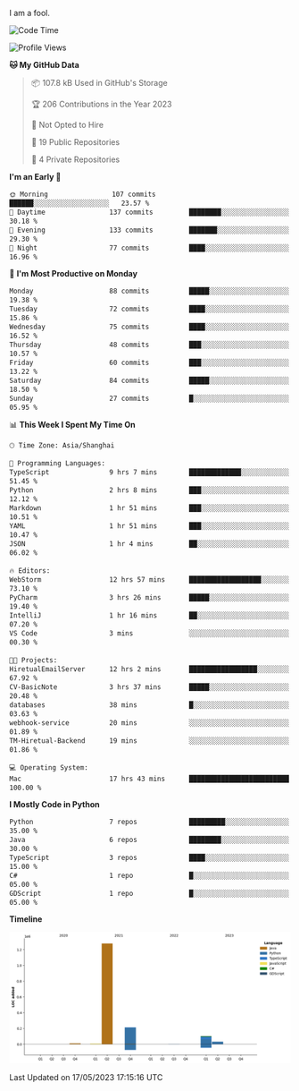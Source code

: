 I am a fool.

<!--START_SECTION:waka-->
![Code Time](http://img.shields.io/badge/Code%20Time-404%20hrs%2043%20mins-blue)

![Profile Views](http://img.shields.io/badge/Profile%20Views-2-blue)

**🐱 My GitHub Data** 

> 📦 107.8 kB Used in GitHub's Storage 
 > 
> 🏆 206 Contributions in the Year 2023
 > 
> 🚫 Not Opted to Hire
 > 
> 📜 19 Public Repositories 
 > 
> 🔑 4 Private Repositories 
 > 
**I'm an Early 🐤** 

```text
🌞 Morning                107 commits         ██████░░░░░░░░░░░░░░░░░░░   23.57 % 
🌆 Daytime                137 commits         ████████░░░░░░░░░░░░░░░░░   30.18 % 
🌃 Evening                133 commits         ███████░░░░░░░░░░░░░░░░░░   29.30 % 
🌙 Night                  77 commits          ████░░░░░░░░░░░░░░░░░░░░░   16.96 % 
```
📅 **I'm Most Productive on Monday** 

```text
Monday                   88 commits          █████░░░░░░░░░░░░░░░░░░░░   19.38 % 
Tuesday                  72 commits          ████░░░░░░░░░░░░░░░░░░░░░   15.86 % 
Wednesday                75 commits          ████░░░░░░░░░░░░░░░░░░░░░   16.52 % 
Thursday                 48 commits          ███░░░░░░░░░░░░░░░░░░░░░░   10.57 % 
Friday                   60 commits          ███░░░░░░░░░░░░░░░░░░░░░░   13.22 % 
Saturday                 84 commits          █████░░░░░░░░░░░░░░░░░░░░   18.50 % 
Sunday                   27 commits          █░░░░░░░░░░░░░░░░░░░░░░░░   05.95 % 
```


📊 **This Week I Spent My Time On** 

```text
🕑︎ Time Zone: Asia/Shanghai

💬 Programming Languages: 
TypeScript               9 hrs 7 mins        █████████████░░░░░░░░░░░░   51.45 % 
Python                   2 hrs 8 mins        ███░░░░░░░░░░░░░░░░░░░░░░   12.12 % 
Markdown                 1 hr 51 mins        ███░░░░░░░░░░░░░░░░░░░░░░   10.51 % 
YAML                     1 hr 51 mins        ███░░░░░░░░░░░░░░░░░░░░░░   10.47 % 
JSON                     1 hr 4 mins         ██░░░░░░░░░░░░░░░░░░░░░░░   06.02 % 

🔥 Editors: 
WebStorm                 12 hrs 57 mins      ██████████████████░░░░░░░   73.10 % 
PyCharm                  3 hrs 26 mins       █████░░░░░░░░░░░░░░░░░░░░   19.40 % 
IntelliJ                 1 hr 16 mins        ██░░░░░░░░░░░░░░░░░░░░░░░   07.20 % 
VS Code                  3 mins              ░░░░░░░░░░░░░░░░░░░░░░░░░   00.30 % 

🐱‍💻 Projects: 
HiretualEmailServer      12 hrs 2 mins       █████████████████░░░░░░░░   67.92 % 
CV-BasicNote             3 hrs 37 mins       █████░░░░░░░░░░░░░░░░░░░░   20.48 % 
databases                38 mins             █░░░░░░░░░░░░░░░░░░░░░░░░   03.63 % 
webhook-service          20 mins             ░░░░░░░░░░░░░░░░░░░░░░░░░   01.89 % 
TM-Hiretual-Backend      19 mins             ░░░░░░░░░░░░░░░░░░░░░░░░░   01.86 % 

💻 Operating System: 
Mac                      17 hrs 43 mins      █████████████████████████   100.00 % 
```

**I Mostly Code in Python** 

```text
Python                   7 repos             █████████░░░░░░░░░░░░░░░░   35.00 % 
Java                     6 repos             ████████░░░░░░░░░░░░░░░░░   30.00 % 
TypeScript               3 repos             ████░░░░░░░░░░░░░░░░░░░░░   15.00 % 
C#                       1 repo              █░░░░░░░░░░░░░░░░░░░░░░░░   05.00 % 
GDScript                 1 repo              █░░░░░░░░░░░░░░░░░░░░░░░░   05.00 % 
```



**Timeline**

![Lines of Code chart](https://raw.githubusercontent.com/VeejaLiu/VeejaLiu/master/assets/bar_graph.png)


 Last Updated on 17/05/2023 17:15:16 UTC
<!--END_SECTION:waka-->
